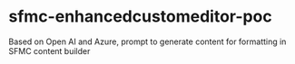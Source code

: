 # sfmc-enhancedcustomeditor-poc
Based on Open AI and Azure, prompt to generate content for formatting in SFMC content builder
